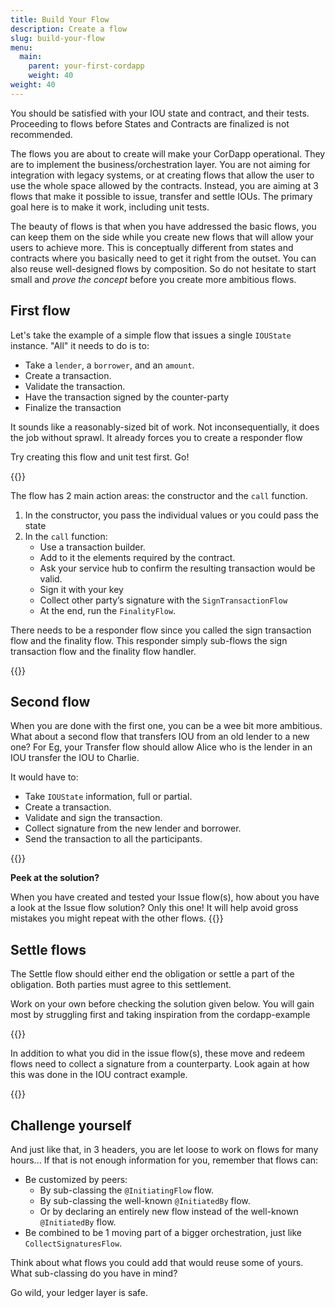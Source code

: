 ```yaml
---
title: Build Your Flow
description: Create a flow
slug: build-your-flow
menu:
  main:
    parent: your-first-cordapp
    weight: 40  
weight: 40
---
```



You should be satisfied with your IOU state and contract, and their tests. Proceeding to flows before States and Contracts are finalized is not recommended.

The flows you are about to create will make your CorDapp operational. They are to implement the business/orchestration layer. You are not aiming for integration with legacy systems, or at creating flows that allow the user to use the whole space allowed by the contracts. Instead, you are aiming at 3 flows that make it possible to issue, transfer and settle IOUs. The primary goal here is to make it work, including unit tests.

The beauty of flows is that when you have addressed the basic flows, you can keep them on the side while you create new flows that will allow your users to achieve more. This is conceptually different from states and contracts where you basically need to get it right from the outset. You can also reuse well-designed flows by composition. So do not hesitate to start small and _prove the concept_ before you create more ambitious flows.

## First flow

Let's take the example of a simple flow that issues a single `IOUState` instance. "All" it needs to do is to:

* Take a `lender`, a `borrower`, and an `amount`.
* Create a transaction.
* Validate the transaction.
* Have the transaction signed by the counter-party
* Finalize the transaction

It sounds like a reasonably-sized bit of work. Not inconsequentially, it does the job without sprawl. It already forces you to create a responder flow

Try creating this flow and unit test first. Go!

{{<ExpansionPanel title="Some hints, resist the urge to look">}}

The flow has 2 main action areas: the constructor and the `call` function.

1. In the constructor, you pass the individual values or you could pass the state
2. In the `call` function:
    * Use a transaction builder.
    * Add to it the elements required by the contract.
    * Ask your service hub to confirm the resulting transaction would be valid.
    * Sign it with your key
    * Collect other party’s signature with the `SignTransactionFlow`
    * At the end, run the `FinalityFlow`.

There needs to be a responder flow since you called the sign transaction flow and the finality flow. This responder simply sub-flows the sign transaction flow and the finality flow handler.

{{</ExpansionPanel>}}

## Second flow

When you are done with the first one, you can be a wee bit more ambitious. What about a second flow that transfers IOU from an old lender to a new one? For Eg, your Transfer flow should allow Alice who is the lender in an IOU transfer the IOU to Charlie.

It would have to:
* Take `IOUState` information, full or partial.
* Create a transaction.
* Validate and sign the transaction.
* Collect signature from the new lender and borrower.
* Send the transaction to all the participants.

{{<HighlightBox type="tip">}}

**Peek at the solution?**

When you have created and tested your Issue flow(s), how about you have a look at the Issue flow solution? Only this one! It will help avoid gross mistakes you might repeat with the other flows.
{{</HighlightBox>}}

## Settle flows

The Settle flow should either end the obligation or settle a part of the obligation. Both parties must agree to this settlement.

Work on your own before checking the solution given below. You will gain most by struggling first and taking inspiration from the cordapp-example

{{<ExpansionPanel title="A hint, resist the urge to look">}}

In addition to what you did in the issue flow(s), these move and redeem flows need to collect a signature from a counterparty. Look again at how this was done in the IOU contract example.

{{</ExpansionPanel>}}

## Challenge yourself

And just like that, in 3 headers, you are let loose to work on flows for many hours... If that is not enough information for you, remember that flows can:

* Be customized by peers:
    * By sub-classing the `@InitiatingFlow` flow.
    * By sub-classing the well-known `@InitiatedBy` flow.
    * Or by declaring an entirely new flow instead of the well-known `@InitiatedBy` flow.
* Be combined to be 1 moving part of a bigger orchestration, just like `CollectSignaturesFlow`.

Think about what flows you could add that would reuse some of yours. What sub-classing do you have in mind?

Go wild, your ledger layer is safe.
